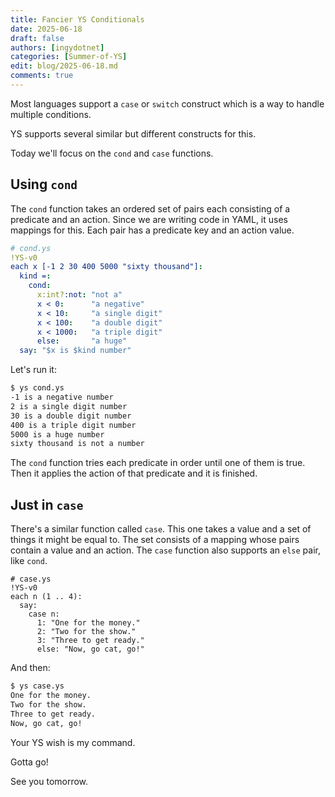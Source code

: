 ```yaml
---
title: Fancier YS Conditionals
date: 2025-06-18
draft: false
authors: [ingydotnet]
categories: [Summer-of-YS]
edit: blog/2025-06-18.md
comments: true
---
```


Most languages support a `case` or `switch` construct which is a way to handle
multiple conditions.

YS supports several similar but different constructs for this.

Today we'll focus on the `cond` and `case` functions.

<!-- more -->

## Using `cond`

The `cond` function takes an ordered set of pairs each consisting of a predicate
and an action.
Since we are writing code in YAML, it uses mappings for this.
Each pair has a predicate key and an action value.

```yaml
# cond.ys
!YS-v0
each x [-1 2 30 400 5000 "sixty thousand"]:
  kind =:
    cond:
      x:int?:not: "not a"
      x < 0:      "a negative"
      x < 10:     "a single digit"
      x < 100:    "a double digit"
      x < 1000:   "a triple digit"
      else:       "a huge"
  say: "$x is $kind number"
```

Let's run it:

```bash
$ ys cond.ys
-1 is a negative number
2 is a single digit number
30 is a double digit number
400 is a triple digit number
5000 is a huge number
sixty thousand is not a number
```

The `cond` function tries each predicate in order until one of them is true.
Then it applies the action of that predicate and it is finished.


## Just in `case`

There's a similar function called `case`.
This one takes a value and a set of things it might be equal to.
The set consists of a mapping whose pairs contain a value and an action.
The `case` function also supports an `else` pair, like `cond`.

```
# case.ys
!YS-v0
each n (1 .. 4):
  say:
    case n:
      1: "One for the money."
      2: "Two for the show."
      3: "Three to get ready."
      else: "Now, go cat, go!"
```

And then:

```bash
$ ys case.ys
One for the money.
Two for the show.
Three to get ready.
Now, go cat, go!
```

Your YS wish is my command.

Gotta go!

See you tomorrow.
